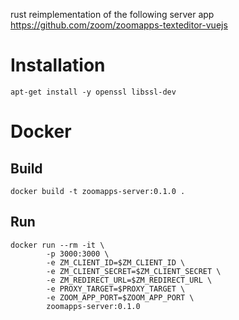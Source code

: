 rust reimplementation of the following server app
https://github.com/zoom/zoomapps-texteditor-vuejs


# Installation

```shell
apt-get install -y openssl libssl-dev
```


# Docker

## Build

```shell
docker build -t zoomapps-server:0.1.0 .
```

## Run

```shell
docker run --rm -it \
        -p 3000:3000 \
        -e ZM_CLIENT_ID=$ZM_CLIENT_ID \
        -e ZM_CLIENT_SECRET=$ZM_CLIENT_SECRET \
        -e ZM_REDIRECT_URL=$ZM_REDIRECT_URL \
        -e PROXY_TARGET=$PROXY_TARGET \
        -e ZOOM_APP_PORT=$ZOOM_APP_PORT \
        zoomapps-server:0.1.0
```
